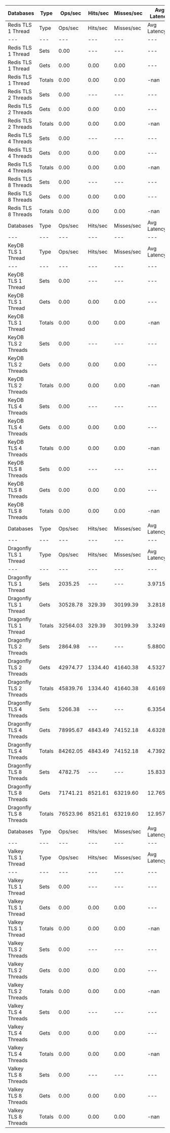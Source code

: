 | Databases | Type | Ops/sec | Hits/sec | Misses/sec | Avg Latency | p50 Latency | p99 Latency | p99.9 Latency | KB/sec |
| --- | --- | --- | --- | --- | --- | --- | --- | --- | --- |
| Redis TLS 1 Thread | Type | Ops/sec | Hits/sec | Misses/sec | Avg Latency | p50 Latency | p99 Latency | p99.9 Latency | KB/sec |
| --- | --- | --- | --- | --- | --- | --- | --- | --- | --- |
Redis TLS 1 Thread | Sets | 0.00 | --- | --- | --- | --- | --- | --- | 0.00 |
Redis TLS 1 Thread | Gets | 0.00 | 0.00 | 0.00 | --- | --- | --- | --- | 0.00 |
Redis TLS 1 Thread | Totals | 0.00 | 0.00 | 0.00 | -nan | 0.00700 | 0.00700 | 0.00700 | 0.00 |
Redis TLS 2 Threads | Sets | 0.00 | --- | --- | --- | --- | --- | --- | 0.00 |
Redis TLS 2 Threads | Gets | 0.00 | 0.00 | 0.00 | --- | --- | --- | --- | 0.00 |
Redis TLS 2 Threads | Totals | 0.00 | 0.00 | 0.00 | -nan | 0.00700 | 0.00700 | 0.00700 | 0.00 |
Redis TLS 4 Threads | Sets | 0.00 | --- | --- | --- | --- | --- | --- | 0.00 |
Redis TLS 4 Threads | Gets | 0.00 | 0.00 | 0.00 | --- | --- | --- | --- | 0.00 |
Redis TLS 4 Threads | Totals | 0.00 | 0.00 | 0.00 | -nan | 0.00700 | 0.00700 | 0.00700 | 0.00 |
Redis TLS 8 Threads | Sets | 0.00 | --- | --- | --- | --- | --- | --- | 0.00 |
Redis TLS 8 Threads | Gets | 0.00 | 0.00 | 0.00 | --- | --- | --- | --- | 0.00 |
Redis TLS 8 Threads | Totals | 0.00 | 0.00 | 0.00 | -nan | 0.00700 | 0.00700 | 0.00700 | 0.00 |
| Databases | Type | Ops/sec | Hits/sec | Misses/sec | Avg Latency | p50 Latency | p99 Latency | p99.9 Latency | KB/sec |
| --- | --- | --- | --- | --- | --- | --- | --- | --- | --- |
| KeyDB TLS 1 Thread | Type | Ops/sec | Hits/sec | Misses/sec | Avg Latency | p50 Latency | p99 Latency | p99.9 Latency | KB/sec |
| --- | --- | --- | --- | --- | --- | --- | --- | --- | --- |
KeyDB TLS 1 Thread | Sets | 0.00 | --- | --- | --- | --- | --- | --- | 0.00 |
KeyDB TLS 1 Thread | Gets | 0.00 | 0.00 | 0.00 | --- | --- | --- | --- | 0.00 |
KeyDB TLS 1 Thread | Totals | 0.00 | 0.00 | 0.00 | -nan | 0.00700 | 0.00700 | 0.00700 | 0.00 |
KeyDB TLS 2 Threads | Sets | 0.00 | --- | --- | --- | --- | --- | --- | 0.00 |
KeyDB TLS 2 Threads | Gets | 0.00 | 0.00 | 0.00 | --- | --- | --- | --- | 0.00 |
KeyDB TLS 2 Threads | Totals | 0.00 | 0.00 | 0.00 | -nan | 0.00700 | 0.00700 | 0.00700 | 0.00 |
KeyDB TLS 4 Threads | Sets | 0.00 | --- | --- | --- | --- | --- | --- | 0.00 |
KeyDB TLS 4 Threads | Gets | 0.00 | 0.00 | 0.00 | --- | --- | --- | --- | 0.00 |
KeyDB TLS 4 Threads | Totals | 0.00 | 0.00 | 0.00 | -nan | 0.00700 | 0.00700 | 0.00700 | 0.00 |
KeyDB TLS 8 Threads | Sets | 0.00 | --- | --- | --- | --- | --- | --- | 0.00 |
KeyDB TLS 8 Threads | Gets | 0.00 | 0.00 | 0.00 | --- | --- | --- | --- | 0.00 |
KeyDB TLS 8 Threads | Totals | 0.00 | 0.00 | 0.00 | -nan | 0.00700 | 0.00700 | 0.00700 | 0.00 |
| Databases | Type | Ops/sec | Hits/sec | Misses/sec | Avg Latency | p50 Latency | p99 Latency | p99.9 Latency | KB/sec |
| --- | --- | --- | --- | --- | --- | --- | --- | --- | --- |
| Dragonfly TLS 1 Thread | Type | Ops/sec | Hits/sec | Misses/sec | Avg Latency | p50 Latency | p99 Latency | p99.9 Latency | KB/sec |
| --- | --- | --- | --- | --- | --- | --- | --- | --- | --- |
Dragonfly TLS 1 Thread | Sets | 2035.25 | --- | --- | 3.97151 | 3.47100 | 7.00700 | 139.26300 | 2130.64 |
Dragonfly TLS 1 Thread | Gets | 30528.78 | 329.39 | 30199.39 | 3.28187 | 3.40700 | 6.04700 | 7.39100 | 1493.18 |
Dragonfly TLS 1 Thread | Totals | 32564.03 | 329.39 | 30199.39 | 3.32497 | 3.42300 | 6.04700 | 7.61500 | 3623.82 |
Dragonfly TLS 2 Threads | Sets | 2864.98 | --- | --- | 5.88006 | 4.47900 | 11.07100 | 311.29500 | 2999.26 |
Dragonfly TLS 2 Threads | Gets | 42974.77 | 1334.40 | 41640.38 | 4.53274 | 4.41500 | 10.23900 | 11.45500 | 2976.05 |
Dragonfly TLS 2 Threads | Totals | 45839.76 | 1334.40 | 41640.38 | 4.61695 | 4.44700 | 10.30300 | 11.90300 | 5975.31 |
Dragonfly TLS 4 Threads | Sets | 5266.38 | --- | --- | 6.33541 | 4.79900 | 11.51900 | 348.15900 | 5513.20 |
Dragonfly TLS 4 Threads | Gets | 78995.67 | 4843.49 | 74152.18 | 4.63283 | 4.73500 | 10.04700 | 13.11900 | 7870.49 |
Dragonfly TLS 4 Threads | Totals | 84262.05 | 4843.49 | 74152.18 | 4.73924 | 4.73500 | 10.11100 | 14.46300 | 13383.69 |
Dragonfly TLS 8 Threads | Sets | 4782.75 | --- | --- | 15.83334 | 10.17500 | 45.31100 | 659.45500 | 5006.91 |
Dragonfly TLS 8 Threads | Gets | 71741.21 | 8521.61 | 63219.60 | 12.76550 | 10.11100 | 41.98300 | 46.84700 | 11286.73 |
Dragonfly TLS 8 Threads | Totals | 76523.96 | 8521.61 | 63219.60 | 12.95724 | 10.11100 | 41.98300 | 48.89500 | 16293.64 |
| Databases | Type | Ops/sec | Hits/sec | Misses/sec | Avg Latency | p50 Latency | p99 Latency | p99.9 Latency | KB/sec |
| --- | --- | --- | --- | --- | --- | --- | --- | --- | --- |
| Valkey TLS 1 Thread | Type | Ops/sec | Hits/sec | Misses/sec | Avg Latency | p50 Latency | p99 Latency | p99.9 Latency | KB/sec |
| --- | --- | --- | --- | --- | --- | --- | --- | --- | --- |
Valkey TLS 1 Thread | Sets | 0.00 | --- | --- | --- | --- | --- | --- | 0.00 |
Valkey TLS 1 Thread | Gets | 0.00 | 0.00 | 0.00 | --- | --- | --- | --- | 0.00 |
Valkey TLS 1 Thread | Totals | 0.00 | 0.00 | 0.00 | -nan | 0.00700 | 0.00700 | 0.00700 | 0.00 |
Valkey TLS 2 Threads | Sets | 0.00 | --- | --- | --- | --- | --- | --- | 0.00 |
Valkey TLS 2 Threads | Gets | 0.00 | 0.00 | 0.00 | --- | --- | --- | --- | 0.00 |
Valkey TLS 2 Threads | Totals | 0.00 | 0.00 | 0.00 | -nan | 0.00700 | 0.00700 | 0.00700 | 0.00 |
Valkey TLS 4 Threads | Sets | 0.00 | --- | --- | --- | --- | --- | --- | 0.00 |
Valkey TLS 4 Threads | Gets | 0.00 | 0.00 | 0.00 | --- | --- | --- | --- | 0.00 |
Valkey TLS 4 Threads | Totals | 0.00 | 0.00 | 0.00 | -nan | 0.00700 | 0.00700 | 0.00700 | 0.00 |
Valkey TLS 8 Threads | Sets | 0.00 | --- | --- | --- | --- | --- | --- | 0.00 |
Valkey TLS 8 Threads | Gets | 0.00 | 0.00 | 0.00 | --- | --- | --- | --- | 0.00 |
Valkey TLS 8 Threads | Totals | 0.00 | 0.00 | 0.00 | -nan | 0.00700 | 0.00700 | 0.00700 | 0.00 |
